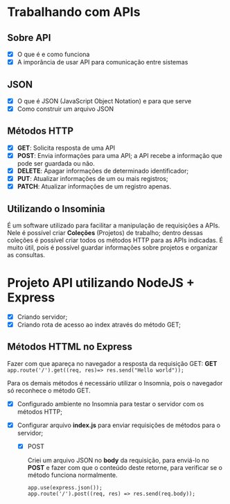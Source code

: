 # Trabalhando com APIs
## Sobre API
- [x] O que é e como funciona
- [x] A imporância de usar API para comunicação entre sistemas

## JSON
- [x] O que é JSON (JavaScript Object Notation) e para que serve
- [X] Como construir um arquivo JSON

## Métodos HTTP
- [x] **GET**: Solicita resposta de uma API
- [x] **POST**: Envia informações para uma API; a API recebe a informação que pode ser guardada ou não.
- [x] **DELETE**: Apagar informações de determinado identificador;
- [x] **PUT**: Atualizar informações de um ou mais registros;
- [x] **PATCH**: Atualizar informações de um registro apenas.

## Utilizando o Insominia
É um software utilizado para facilitar a manipulação de requisições a APIs. Nele é possível criar **Coleções** (Projetos) de trabalho; dentro dessas coleções é possível criar todos os métodos HTTP para as APIs indicadas. É muito útil, pois é possível guardar informações sobre projetos e organizar as consultas.

# Projeto API utilizando NodeJS + Express
-[x] Criando servidor;
-[x] Criando rota de acesso ao index através do método GET;

## Métodos HTTML no Express
Fazer com que apareça no navegador a resposta da requisição GET:
**GET** `app.route('/').get((req, res)=> res.send("Hello world"));`

Para os demais métodos é necessário utilizar o Insomnia, pois o navegador só reconhece o método GET.
- [x] Configurado ambiente no Insomnia para testar o servidor com os métodos HTTP;
- [x] Configurar arquivo **index.js** para enviar requisições de métodos para o servidor;

    - [x] POST
        
        Criei um arquivo JSON no **body** da requisição, para enviá-lo no **POST** e fazer com que o conteúdo deste retorne, para verificar se o método funciona normalmente.
        ```
        app.use(express.json());
        app.route('/').post((req, res) => res.send(req.body));

        ```
